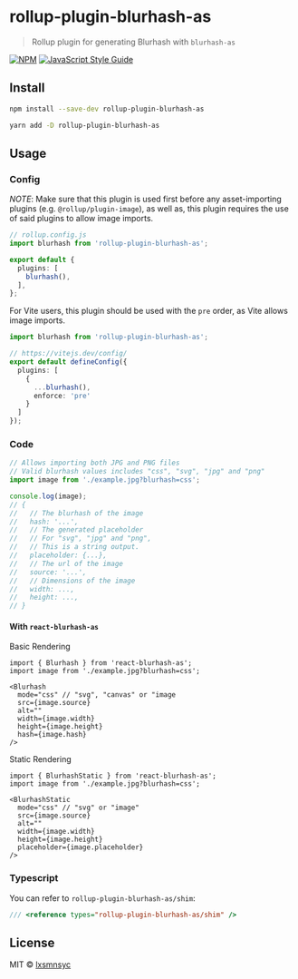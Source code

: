 # rollup-plugin-blurhash-as

> Rollup plugin for generating Blurhash with `blurhash-as`

[![NPM](https://img.shields.io/npm/v/rollup-plugin-blurhash-as.svg)](https://www.npmjs.com/package/rollup-plugin-blurhash-as) [![JavaScript Style Guide](https://badgen.net/badge/code%20style/airbnb/ff5a5f?icon=airbnb)](https://github.com/airbnb/javascript)

## Install

```bash
npm install --save-dev rollup-plugin-blurhash-as
```

```bash
yarn add -D rollup-plugin-blurhash-as
```

## Usage

### Config

*NOTE*: Make sure that this plugin is used first before any asset-importing plugins (e.g. `@rollup/plugin-image`), as well as, this plugin requires the use of said plugins to allow image imports.

```ts
// rollup.config.js
import blurhash from 'rollup-plugin-blurhash-as';

export default {
  plugins: [
    blurhash(),
  ],
};
```

For Vite users, this plugin should be used with the `pre` order, as Vite allows image imports.

```ts
import blurhash from 'rollup-plugin-blurhash-as';

// https://vitejs.dev/config/
export default defineConfig({
  plugins: [
    {
      ...blurhash(),
      enforce: 'pre'
    }
  ]
});
```

### Code

```ts
// Allows importing both JPG and PNG files
// Valid blurhash values includes "css", "svg", "jpg" and "png"
import image from './example.jpg?blurhash=css';

console.log(image);
// {
//   // The blurhash of the image
//   hash: '...',
//   // The generated placeholder
//   // For "svg", "jpg" and "png",
//   // This is a string output.
//   placeholder: {...},
//   // The url of the image
//   source: '...',
//   // Dimensions of the image
//   width: ...,
//   height: ...,
// }
```

#### With `react-blurhash-as`

Basic Rendering

```tsx
import { Blurhash } from 'react-blurhash-as';
import image from './example.jpg?blurhash=css';

<Blurhash
  mode="css" // "svg", "canvas" or "image
  src={image.source}
  alt=""
  width={image.width}
  height={image.height}
  hash={image.hash}
/>
```

Static Rendering

```tsx
import { BlurhashStatic } from 'react-blurhash-as';
import image from './example.jpg?blurhash=css';

<BlurhashStatic
  mode="css" // "svg" or "image"
  src={image.source}
  alt=""
  width={image.width}
  height={image.height}
  placeholder={image.placeholder}
/>
```

### Typescript

You can refer to `rollup-plugin-blurhash-as/shim`:

```ts
/// <reference types="rollup-plugin-blurhash-as/shim" />
```

## License

MIT © [lxsmnsyc](https://github.com/lxsmnsyc)

